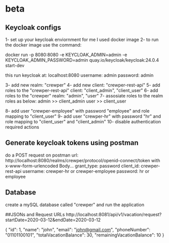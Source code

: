 # beta

## Keycloak configs

1- set up your keycloak enviornment for me I used docker image
2- to run the docker image use the command:

docker run -p 8080:8080 -e KEYCLOAK_ADMIN=admin -e KEYCLOAK_ADMIN_PASSWORD=admin quay.io/keycloak/keycloak:24.0.4 start-dev

this run keycloak at: localhost:8080
username: admin
password: admin

3- add new realm: "crewper"
4- add new client: "crewper-rest-api"
5- add roles to the "crewper-rest-api" client: "client_admin", "client_user"
6- add roles to the "crewper" realm: "admin", "user"
7- assosiate roles to the realm roles as below:
admin >> client_admin
user  >> client_user

8- add user "crewper-employee" with password "employee" and role mapping to "client_user"
9- add user "crewper-hr" with password "hr" and role mapping to "client_user" and "client_admin"
10- disable authentication required actions

## Generate keycloak tokens using postman
do a POST request on postman
url: http://localhost:8080/realms/crewper/protocol/openid-connect/token
with x-www-form-urlencoded Body...
grant_type: password
client_id: crewper-rest-api
username: crewper-hr	or		crewper-employee
password: hr			or		employee

## Database
create a mySQL database called "crewper" and run the application


##JSONs and Request URLs
http://localhost:8081/api/v1/vacation/request?startDate=2020-03-12&endDate=2020-03-12

{
"id": 1,
"name": "john",
"email": "john@gmail.com",
"phoneNumber": "01101100101",
"totalVacationBalance": 30,
"remainingVacationBalance": 10
}


